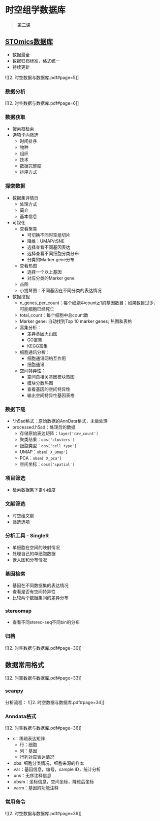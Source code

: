 # 时空组学数据库

> [第二课](https://wx.vzan.com/live/page/874424384?v=1701342116000&jumpitd=1)

## [STOmics数据库](https://db.cngb.org/stomics)

- 数据最全
- 数据归档标准，格式统一
- 持续更新

![[2. 时空数据与数据库.pdf#page=5]]

### 数据分析

![[2. 时空数据与数据库.pdf#page=6]]

### 数据获取

- 搜索框检索
- 选项卡内筛选
	- 时间排序
	- 物种
	- 组织
	- 技术
	- 数据完整度
	- 排序方式

### 探索数据

- 数据集详情页
	- 处理方式
	- 简介
	- 基本信息
- 可视化
	- 查看聚类
		- 可切换不同时空组切片
		- 降维：UMAP/tSNE
		- 选择查看不同基因表达
		- 选择查看不同细胞分类分布
		- 分类的Marker gene分布
	- 查看热图
		- 选择一个以上基因
		- 对应分类的Marker gene
	- 点图
	- 小提琴图：不同基因在不同分类的表达情况
- 数据挖掘
	- n_genes_per_count：每个细胞中count≧1的基因数目；如果数目过少，可能细胞已经死亡
	- total_count：每个细胞中总count数
	- Marker gene: 自动找到Top 10 marker genes; 热图和表格
	- 富集分析：
		- 差异基因火山图
		- GO富集
		- KEGG富集
	- 细胞通讯分析：
		- 细胞通讯网络互作用
		- 细胞通讯
	- 空间特异性：
		- 空间自相关基因模块热图
		- 模块分数热图
		- 查看基因的空间特异性
		- 输出空间特异性基因表格

### 数据下载

- \*.h5ad格式：原始数据的AnnData格式，未做处理
- processed.h5ad：处理后的数据
	- 存储原始表达矩阵：`layer['raw_count']`
	- 聚类结果：`obs['clusters']`
	- 细胞类型：`obs['cell_type']`
	- UMAP：`obsm['X_umap']`
	- PCA：`obsm['X_pca']`
	- 空间坐标：`obsm['spatial']`

### 项目筛选

- 检索数据集下更小维度

### 文献筛选

- 时空组文献
- 筛选选项

### 分析工具 - SingleR

- 单细胞在空间的映射情况
- 处理自己的单细胞数据
- 嵌入图和分布情况

### 基因检索

- 基因在不同数据集的表达情况
- 查看是否有空间特异性
- 比较两个数据集间的差异分布

### stereomap

- 查看不同stereo-seq不同bin的分布

### 归档

![[2. 时空数据与数据库.pdf#page=30]]

## 数据常用格式

![[2. 时空数据与数据库.pdf#page=33]]

### scanpy

分析流程：
![[2. 时空数据与数据库.pdf#page=34]]

### Anndata格式

![[2. 时空数据与数据库.pdf#page=36]]

- x：稀疏表达矩阵
	- 行：细胞
	- 列：基因
	- 行列对应表达情况
- .obs: 细胞分类情况，细胞来源的样本
- .var：基因信息，编号，sample ID，统计分析
- .uns：无序注释信息
- .obsm：坐标信息，空间坐标，降维后坐标
- .varm：基因的功能注释

### 常用命令

![[2. 时空数据与数据库.pdf#page=36]]

